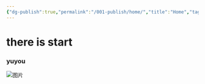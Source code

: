 ```yaml
---
{"dg-publish":true,"permalink":"/001-publish/home/","title":"Home","tags":["gardenEntry"]}
---
```


# there is start
### yuyou
![图片](https://img2.imgtp.com/2024/04/29/ZRI8f0YY.gif )